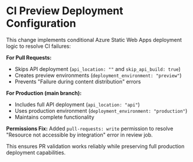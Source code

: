 # CI Preview Deployment Configuration

This change implements conditional Azure Static Web Apps deployment logic to resolve CI failures:

**For Pull Requests:**
- Skips API deployment (`api_location: ""` and `skip_api_build: true`)
- Creates preview environments (`deployment_environment: "preview"`)
- Prevents "Failure during content distribution" errors

**For Production (main branch):**
- Includes full API deployment (`api_location: "api"`)
- Uses production environment (`deployment_environment: "production"`)
- Maintains complete functionality

**Permissions Fix:**
Added `pull-requests: write` permission to resolve "Resource not accessible by integration" error in review job.

This ensures PR validation works reliably while preserving full production deployment capabilities.
